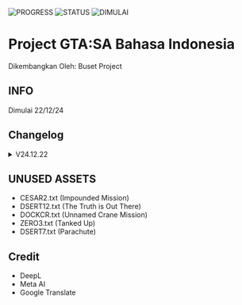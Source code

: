 ![PROGRESS](https://img.shields.io/badge/dynamic/json?label=PROGRESS&query=%24.TL.persen&url=https%3A%2F%2Fraw.githubusercontent.com%2Frwt-dev%2Fprogress%2Frefs%2Fheads%2Fmain%2Ftrack.json) ![STATUS](https://img.shields.io/badge/dynamic/json?label=STATUS&query=%24.TL.status&url=https%3A%2F%2Fraw.githubusercontent.com%2Frwt-dev%2Fprogress%2Frefs%2Fheads%2Fmain%2Ftrack.json) ![DIMULAI](https://img.shields.io/badge/dynamic/json?label=DIMULAI&query=%24.TL.start&url=https%3A%2F%2Fraw.githubusercontent.com%2Frwt-dev%2Fprogress%2Frefs%2Fheads%2Fmain%2Ftrack.json)

# Project GTA:SA Bahasa Indonesia
Dikembangkan Oleh: Buset Project

## INFO
Dimulai 22/12/24


## Changelog
<details>
<summary>V24.12.22</summary>

  - RAW Upload
</details>

## UNUSED ASSETS
- CESAR2.txt (Impounded Mission)
- DSERT12.txt (The Truth is Out There)
- DOCKCR.txt (Unnamed Crane Mission)
- ZERO3.txt (Tanked Up)
- DSERT7.txt (Parachute)

## Credit
- DeepL
- Meta AI
- Google Translate
